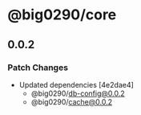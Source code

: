 # @big0290/core

## 0.0.2

### Patch Changes

- Updated dependencies [4e2dae4]
  - @big0290/db-config@0.0.2
  - @big0290/cache@0.0.2
